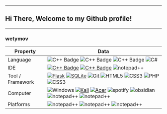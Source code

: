 ----
## Hi There, Welcome to my Github profile! 
----
### wetymov

Property                 | Data  
-------------------------|----------------------------------------------
Language                 | ![C++ Badge](https://img.shields.io/badge/-Python-00599C?style=flat&logo=Python&logoColor=white) ![C++ Badge](https://img.shields.io/badge/-C++-30499C?style=flat&logo=C%2B%2B&logoColor=white) ![C++ Badge](https://img.shields.io/badge/-MarkDown-000?style=flat&logo=markdown&logoColor=white) ![C#](https://img.shields.io/badge/-C%23-pink?style=flat&logo=Csharp) 
IDE                      | [![C++ Badge](https://img.shields.io/badge/-Visual%20Studio-00599C?style=flat&logo=VisualStudio&logoColor=white)](https://github.com/wetymov) [![C++ Badge](https://img.shields.io/badge/-Sublime%20Text-30499C?style=flat&logo=SublimeText&logoColor=white)](https://github.com/wetymov) ![notepad++](https://img.shields.io/badge/-Notepad%2B%2B-1572B6?style=flat&logo=Notepad%2B%2B)
Tool / Framework         | [![Flask](https://img.shields.io/badge/-Flask-47848F?style=flat&logo=Flask&logoColor=white)](https://flask.palletsprojects.com/en/2.2.x/) [![SQLite](https://img.shields.io/badge/-SQLite%20Studio-12348F?style=flat&logo=sqlite&logoColor=white)](https://www.sqlite.org/) ![Git](https://img.shields.io/badge/-Git-00000F?style=flat&logo=git&logoColor=white) ![HTML5](https://img.shields.io/badge/-HTML5-E34F26?style=flat&logo=html5&logoColor=white&) ![CSS3](https://img.shields.io/badge/-CSS3-1572B6?style=flat&logo=css3&link=https://github.com/BRdhanani) ![PHP](https://img.shields.io/badge/-PHP-209?style=flat&logo=php) ![CSS3](https://img.shields.io/badge/-QT5-203?style=flat&logo=QT)
Computer                 | ![Windows](https://img.shields.io/badge/-Windows%2011-00599C?style=flat&logo=Windows&Color=white) [![Kali](https://img.shields.io/badge/-Kali%20Linux-00000F?style=flat&logo=kalilinux&Color=white)](https://github.com/search?q=user%3Azmcx16&type=Repositories) [![Acer](https://img.shields.io/badge/-Aspire%207-036CB5?style=flat&logo=acer&Color=white)](https://www.acer.com/ru-ru/laptops/aspire/aspire-7-intel/pdp/NH.Q99ER.00K) ![spotify](https://img.shields.io/badge/-Spotify-00000F?style=flat&logo=spotify&Color=white) ![obsidian](https://img.shields.io/badge/-Obsidian-purple?style=flat&logo=obsidian) ![notepad++](https://img.shields.io/badge/-manjaro-000?style=flat&logo=manjaro) ![notepad++](https://img.shields.io/badge/-Telegram-blue?style=flat&logo=telegram&link=https://t.me/pascal_abuser) 
Platforms				 | ![notepad++](https://img.shields.io/badge/-Codeforces-white?style=flat&logo=codeforces&link=https://codeforces.com/profile/wety) ![notepad++](https://img.shields.io/badge/-Codewars-red?style=flat&logo=codewars&link=https://www.codewars.com/users/wetyloh) ![notepad++](https://img.shields.io/badge/-JDOODLE-yellow?style=flat&logo=JDoodle) 


